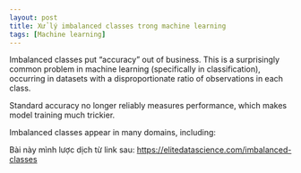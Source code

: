 ```yaml
---
layout: post
title: Xử lý imbalanced classes trong machine learning
tags: [Machine learning]
---
```


Imbalanced classes put “accuracy” out of business. This is a surprisingly common problem in machine learning (specifically in classification), occurring in datasets with a disproportionate ratio of observations in each class.

Standard accuracy no longer reliably measures performance, which makes model training much trickier.

Imbalanced classes appear in many domains, including:





Bài này mình lược dịch từ link sau: https://elitedatascience.com/imbalanced-classes
